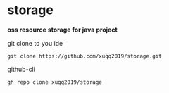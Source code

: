 # storage

**oss resource storage for java project**

git clone to you ide

`git clone https://github.com/xuqq2019/storage.git`

github-cli

`gh repo clone xuqq2019/storage`
